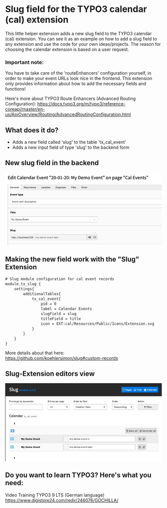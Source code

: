 # Slug field for the TYPO3 calendar (cal) extension
This little helper extension adds a new slug field to the TYPO3 calendar (cal) extension. You can see it as an example on how to add a slug field to any extension and use the code for your own ideas/projects. The reason for choosing the calendar extension is based on a user request.

### Important note:
You have to take care of the 'routeEnhancers' configuration yourself, in order to make your event URLs look nice in the frontend. This extension only provides information about how to add the necessary fields and functions!

Here's more about TYPO3 Route Enhancers (Advanced Routing Configuration):
https://docs.typo3.org/m/typo3/reference-coreapi/master/en-us/ApiOverview/Routing/AdvancedRoutingConfiguration.html

## What does it do?
- Adds a new field called 'slug' to the table 'tx_cal_event'
- Adds a new input field of type 'slug' to the backend form

## New slug field in the backend
![Screenshot Backend](https://raw.githubusercontent.com/koehlersimon/cal_slug/master/Resources/Public/Images/cal-slug-screen-1.jpg)

## Making the new field work with the "Slug" Extension

```
# Slug module configuration for cal event records
module.tx_slug {
    settings{
        additionalTables{
            tx_cal_event{
                pid = 0
                label = Calendar Events
                slugField = slug
                titleField = title
                icon = EXT:cal/Resources/Public/Icons/Extension.svg
            }
        }
    }
}
```

More details about that here: https://github.com/koehlersimon/slug#custom-records

## Slug-Extension editors view
![Screenshot Slug Module](https://raw.githubusercontent.com/koehlersimon/cal_slug/master/Resources/Public/Images/cal-slug-screen-2.jpg)

## Do you want to learn TYPO3? Here's what you need:
Video Training TYPO3 9 LTS (German language) https://www.digistore24.com/redir/246076/GOCHILLA/
